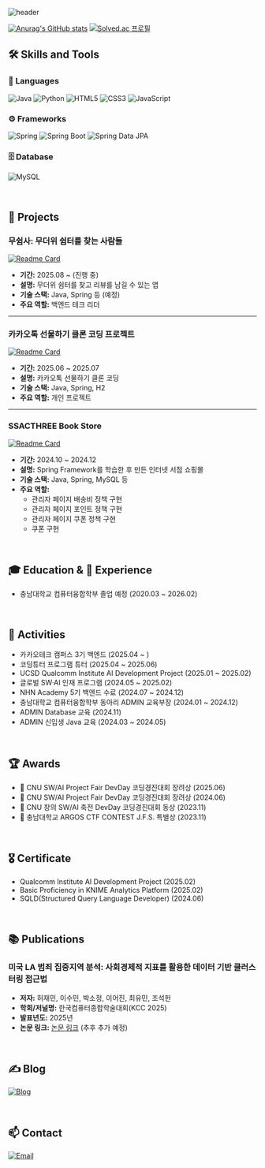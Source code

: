![header](https://capsule-render.vercel.app/api?type=waving&color=40E0D0&height=200&section=header&text=👋Hello,%20I'm%20Leo🦁&fontSize=70&animation=fadeIn&fontAlignY=35&desc=백엔드%20개발자%20'리오'입니다.)

[![Anurag's GitHub stats](https://github-readme-stats.vercel.app/api?username=win929&theme=vue-dark&show_icons=true)](https://github.com/anuraghazra/github-readme-stats)
[![Solved.ac
프로필](http://mazassumnida.wtf/api/v2/generate_badge?boj=win929)](https://solved.ac/win929)

## 🛠 Skills and Tools
### 📝 Languages
![Java](https://img.shields.io/badge/Java-007396?style=for-the-badge&logo=java&logoColor=white)
![Python](https://img.shields.io/badge/Python-3776AB?style=for-the-badge&logo=python&logoColor=white)
![HTML5](https://img.shields.io/badge/HTML5-E34F26?style=for-the-badge&logo=html5&logoColor=white)
![CSS3](https://img.shields.io/badge/CSS3-1572B6?style=for-the-badge&logo=css3&logoColor=white)
![JavaScript](https://img.shields.io/badge/JavaScript-F7DF1E?style=for-the-badge&logo=javascript&logoColor=black)

### ⚙️ Frameworks
![Spring](https://img.shields.io/badge/Spring-6DB33F?style=for-the-badge&logo=spring&logoColor=white)
![Spring Boot](https://img.shields.io/badge/Spring%20Boot-6DB33F?style=for-the-badge&logo=springboot&logoColor=white)
![Spring Data JPA](https://img.shields.io/badge/Spring%20Data%20JPA-6DB33F?style=for-the-badge&logo=spring&logoColor=white)

### 🗄️ Database
![MySQL](https://img.shields.io/badge/MySQL-4479A1?style=for-the-badge&logo=mysql&logoColor=white)

<br>

## 📁 Projects
### 무쉼사: 무더위 쉼터를 찾는 사람들
[![Readme Card](https://github-readme-stats.vercel.app/api/pin/?username=kakao-tech-campus-3rd-step3&repo=Team19_BE&theme=vue-dark)](https://github.com/kakao-tech-campus-3rd-step3/Team19_BE)
- **기간:** 2025.08 ~ (진행 중)
- **설명:** 무더위 쉼터를 찾고 리뷰를 남길 수 있는 앱
- **기술 스택:** Java, Spring 등 (예정)  
- **주요 역할:** 백엔드 테크 리더

---

### 카카오톡 선물하기 클론 코딩 프로젝트
[![Readme Card](https://github-readme-stats.vercel.app/api/pin/?username=win929&repo=spring-gift-order&description&theme=vue-dark)](https://github.com/win929/spring-gift-order/tree/win929)
- **기간:** 2025.06 ~ 2025.07
- **설명:** 카카오톡 선물하기 클론 코딩
- **기술 스택:** Java, Spring, H2
- **주요 역할:** 개인 프로젝트

---

### SSACTHREE Book Store
[![Readme Card](https://github-readme-stats.vercel.app/api/pin/?username=nhnacademy-be7-Ssacthree&repo=ssacthree-shop-api&theme=vue-dark)](https://github.com/nhnacademy-be7-Ssacthree)
- **기간:** 2024.10 ~ 2024.12  
- **설명:** Spring Framework를 학습한 후 만든 인터넷 서점 쇼핑몰
- **기술 스택:** Java, Spring, MySQL 등
- **주요 역할:**  
  - 관리자 페이지 배송비 정책 구현
  - 관리자 페이지 포인트 정책 구현
  - 관리자 페이지 쿠폰 정책 구현
  - 쿠폰 구현

<br>

## 🎓 Education & 💼 Experience
- 충남대학교 컴퓨터융합학부 졸업 예정 (2020.03 ~ 2026.02)

<br>

## 🎯 Activities
- 카카오테크 캠퍼스 3기 백엔드 (2025.04 ~ )
- 코딩튜터 프로그램 튜터 (2025.04 ~ 2025.06)
- UCSD Qualcomm Institute AI Development Project (2025.01 ~ 2025.02)
- 글로벌 SW·AI 인재 프로그램 (2024.05 ~ 2025.02)
- NHN Academy 5기 백엔드 수료 (2024.07 ~ 2024.12)
- 충남대학교 컴퓨터융합학부 동아리 ADMIN 교육부장 (2024.01 ~ 2024.12)
- ADMIN Database 교육 (2024.11)
- ADMIN 신입생 Java 교육 (2024.03 ~ 2024.05)

<br>

## 🏆 Awards
- 🥉 CNU SW/AI Project Fair DevDay 코딩경진대회 장려상 (2025.06)
- 🥉 CNU SW/AI Project Fair DevDay 코딩경진대회 장려상 (2024.06)
- 🥉 CNU 창의 SW/AI 축전 DevDay 코딩경진대회 동상 (2023.11)
- 🥉 충남대학교 ARGOS CTF CONTEST J.F.S. 특별상 (2023.11)

<br>

## 🎖️ Certificate
- Qualcomm Institute AI Development Project (2025.02)
- Basic Proficiency in KNIME Analytics Platform (2025.02)
- SQLD(Structured Query Language Developer) (2024.06)

<br>

## 📚 Publications
### 미국 LA 범죄 집중지역 분석: 사회경제적 지표를 활용한 데이터 기반 클러스터링 접근법
- **저자:** 허재민, 이수민, 박소정, 이어진, 최유민, 조석헌  
- **학회/저널명:** 한국컴퓨터종합학술대회(KCC 2025)  
- **발표년도:** 2025년  
- **논문 링크:** [논문 링크](#) (추후 추가 예정)

<br>

## ✍️ Blog
[![Blog](https://img.shields.io/badge/Tistory-000000?style=for-the-badge&logo=tistory&logoColor=white)](https://sudoprogramming.tistory.com/)

<br>

## 📫 Contact
[![Email](https://img.shields.io/badge/Email-EA4335?style=for-the-badge&logo=gmail&logoColor=white)](mailto:win092909297@gmail.com)

